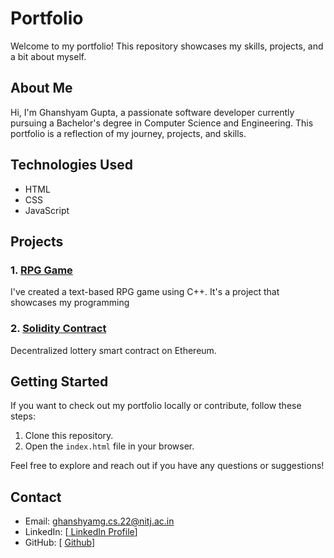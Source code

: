# Portfolio

Welcome to my portfolio! This repository showcases my skills, projects, and a bit about myself.

## About Me

Hi, I'm Ghanshyam Gupta, a passionate software developer currently pursuing a Bachelor's degree in Computer Science and Engineering. This portfolio is a reflection of my journey, projects, and skills.

## Technologies Used

- HTML
- CSS
- JavaScript

## Projects

### 1. [RPG Game]([link-to-project1](https://github.com/GhanshyamGupta2005/RPG))

I've created a text-based RPG game using C++. It's a project that showcases my programming

### 2. [Solidity Contract ]([link-to-project2](https://github.com/GhanshyamGupta2005/Smart_Contract_Using_Solidity))

Decentralized lottery smart contract on Ethereum.



## Getting Started

If you want to check out my portfolio locally or contribute, follow these steps:

1. Clone this repository.
2. Open the `index.html` file in your browser.

Feel free to explore and reach out if you have any questions or suggestions!

## Contact

- Email: ghanshyamg.cs.22@nitj.ac.in
- LinkedIn: [[ LinkedIn Profile](https://www.linkedin.com/in/ghanshyam-gupta-a5744528a/)]
- GitHub: [ [Github](https://github.com/ghanshyamgcs22)]

